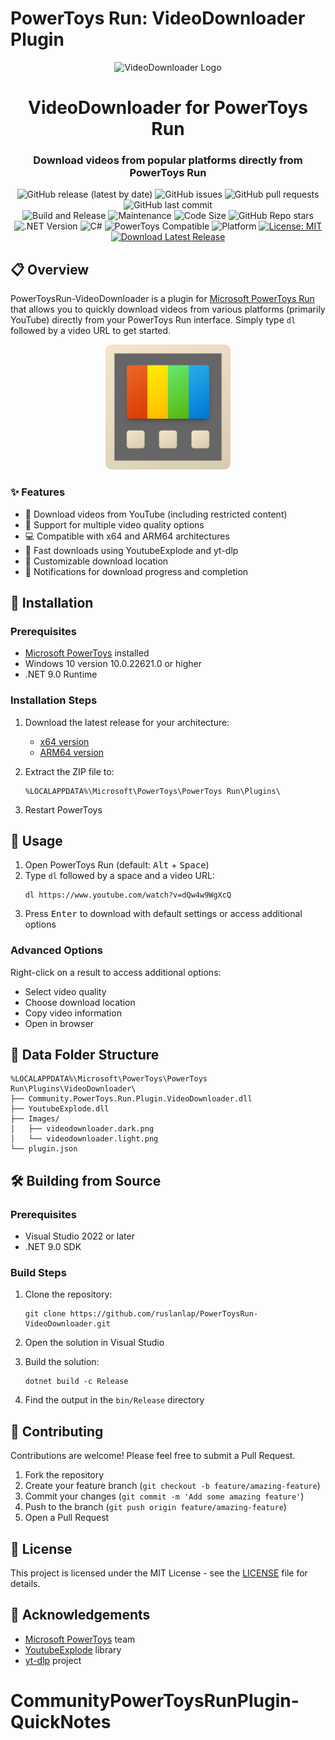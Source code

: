 # PowerToys Run: VideoDownloader Plugin

<div align="center">
  <img src="VideoDownloader/Community.PowerToys.Run.Plugin.VideoDownloader/Images/logo.png" alt="VideoDownloader Logo" width="128" height="128">
  
  <h1>VideoDownloader for PowerToys Run</h1>
  <h3>Download videos from popular platforms directly from PowerToys Run</h3>
  
  ![GitHub release (latest by date)](https://img.shields.io/github/v/release/ruslanlap/PowerToysRun-VideoDownloader)
  ![GitHub issues](https://img.shields.io/github/issues/ruslanlap/PowerToysRun-VideoDownloader)
  ![GitHub pull requests](https://img.shields.io/github/issues-pr/ruslanlap/PowerToysRun-VideoDownloader)
  ![GitHub last commit](https://img.shields.io/github/last-commit/ruslanlap/PowerToysRun-VideoDownloader)
  <br>
  ![Build and Release](https://github.com/ruslanlap/PowerToysRun-VideoDownloader/workflows/Build%20and%20Release/badge.svg)
  ![Maintenance](https://img.shields.io/maintenance/yes/2025)
  ![Code Size](https://img.shields.io/github/languages/code-size/ruslanlap/PowerToysRun-VideoDownloader)
  ![GitHub Repo stars](https://img.shields.io/github/stars/ruslanlap/PowerToysRun-VideoDownloader?style=social)
  <br>
  ![.NET Version](https://img.shields.io/badge/.NET-9.0-512BD4)
  ![C#](https://img.shields.io/badge/C%23-8.0-239120)
  ![PowerToys Compatible](https://img.shields.io/badge/PowerToys-Compatible-blue)
  ![Platform](https://img.shields.io/badge/platform-Windows-lightgrey)
  [![License: MIT](https://img.shields.io/badge/License-MIT-yellow.svg)](https://opensource.org/licenses/MIT)
  <br>
  <a href="https://github.com/ruslanlap/PowerToysRun-VideoDownloader/releases/latest">
    <img src="https://img.shields.io/badge/⬇️_Download-Latest_Release-blue?style=for-the-badge&logo=github" alt="Download Latest Release">
  </a>
</div>

## 📋 Overview

PowerToysRun-VideoDownloader is a plugin for [Microsoft PowerToys Run](https://github.com/microsoft/PowerToys) that allows you to quickly download videos from various platforms (primarily YouTube) directly from your PowerToys Run interface. Simply type `dl` followed by a video URL to get started.

<div align="center">
  <img src="icon.png" alt="PowerToys" width="200">
</div>

### ✨ Features

- 🎯 Download videos from YouTube (including restricted content)
- 🔄 Support for multiple video quality options
- 💻 Compatible with x64 and ARM64 architectures
- 🚀 Fast downloads using YoutubeExplode and yt-dlp
- 📂 Customizable download location
- 🔔 Notifications for download progress and completion

## 🚀 Installation

### Prerequisites

- [Microsoft PowerToys](https://github.com/microsoft/PowerToys/releases) installed
- Windows 10 version 10.0.22621.0 or higher
- .NET 9.0 Runtime

### Installation Steps

1. Download the latest release for your architecture:
   - [x64 version](https://github.com/ruslanlap/PowerToysRun-VideoDownloader/releases/latest/download/VideoDownloader-latest-x64.zip)
   - [ARM64 version](https://github.com/ruslanlap/PowerToysRun-VideoDownloader/releases/latest/download/VideoDownloader-latest-arm64.zip)

2. Extract the ZIP file to:
   ```
   %LOCALAPPDATA%\Microsoft\PowerToys\PowerToys Run\Plugins\
   ```

3. Restart PowerToys

## 🔧 Usage

1. Open PowerToys Run (default: <kbd>Alt</kbd> + <kbd>Space</kbd>)
2. Type `dl` followed by a space and a video URL:
   ```
   dl https://www.youtube.com/watch?v=dQw4w9WgXcQ
   ```
3. Press <kbd>Enter</kbd> to download with default settings or access additional options

### Advanced Options

Right-click on a result to access additional options:
- Select video quality
- Choose download location
- Copy video information
- Open in browser

## 📁 Data Folder Structure

```
%LOCALAPPDATA%\Microsoft\PowerToys\PowerToys Run\Plugins\VideoDownloader\
├── Community.PowerToys.Run.Plugin.VideoDownloader.dll
├── YoutubeExplode.dll
├── Images/
│   ├── videodownloader.dark.png
│   └── videodownloader.light.png
└── plugin.json
```

## 🛠️ Building from Source

### Prerequisites

- Visual Studio 2022 or later
- .NET 9.0 SDK

### Build Steps

1. Clone the repository:
   ```
   git clone https://github.com/ruslanlap/PowerToysRun-VideoDownloader.git
   ```

2. Open the solution in Visual Studio

3. Build the solution:
   ```
   dotnet build -c Release
   ```

4. Find the output in the `bin/Release` directory

## 🤝 Contributing

Contributions are welcome! Please feel free to submit a Pull Request.

1. Fork the repository
2. Create your feature branch (`git checkout -b feature/amazing-feature`)
3. Commit your changes (`git commit -m 'Add some amazing feature'`)
4. Push to the branch (`git push origin feature/amazing-feature`)
5. Open a Pull Request

## 📄 License

This project is licensed under the MIT License - see the [LICENSE](LICENSE) file for details.

## 🙏 Acknowledgements

- [Microsoft PowerToys](https://github.com/microsoft/PowerToys) team
- [YoutubeExplode](https://github.com/Tyrrrz/YoutubeExplode) library
- [yt-dlp](https://github.com/yt-dlp/yt-dlp) project
# CommunityPowerToysRunPlugin-QuickNotes
